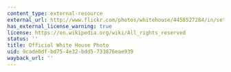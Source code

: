 ```yaml
---
content_type: external-resource
external_url: http://www.flickr.com/photos/whitehouse/4458527284/in/set-72157623676571910
has_external_license_warning: true
license: https://en.wikipedia.org/wiki/All_rights_reserved
status: ''
title: Official White House Photo
uid: 9cade0df-bd75-4e32-bdd5-733876eae939
wayback_url: ''
---
```

